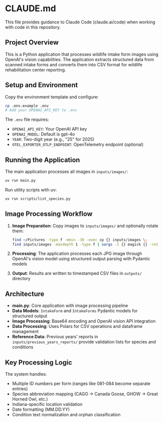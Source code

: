 # CLAUDE.md

This file provides guidance to Claude Code (claude.ai/code) when working with code in this repository.

## Project Overview

This is a Python application that processes wildlife intake form images using OpenAI's vision capabilities. The application extracts structured data from scanned intake forms and converts them into CSV format for wildlife rehabilitation center reporting.

## Setup and Environment

Copy the environment template and configure:
```bash
cp .env.example .env
# Add your OPENAI_API_KEY to .env
```

The `.env` file requires:
- `OPENAI_API_KEY`: Your OpenAI API key
- `OPENAI_MODEL`: Default is gpt-4o  
- `YEAR`: Two-digit year (e.g., "25" for 2025)
- `OTEL_EXPORTER_OTLP_ENDPOINT`: OpenTelemetry endpoint (optional)

## Running the Application

The main application processes all images in `inputs/images/`:
```bash
uv run main.py
```

Run utility scripts with uv:
```bash
uv run scripts/list_species.py
```

## Image Processing Workflow

1. **Image Preparation**: Copy images to `inputs/images/` and optionally rotate them:
   ```bash
   find ~/Pictures -type f -mmin -30 -exec cp {} inputs/images \;
   find inputs/images -maxdepth 1 -type f | xargs -I {} magick {} -rotate -90 {}
   ```

2. **Processing**: The application processes each JPG image through OpenAI's vision model using structured output parsing with Pydantic models

3. **Output**: Results are written to timestamped CSV files in `outputs/` directory

## Architecture

- **main.py**: Core application with image processing pipeline
- **Data Models**: `IntakeForm` and `IntakeForms` Pydantic models for structured output
- **Image Processing**: Base64 encoding and OpenAI vision API integration
- **Data Processing**: Uses Polars for CSV operations and dataframe management
- **Reference Data**: Previous years' reports in `inputs/previous_years_reports/` provide validation lists for species and conditions

## Key Processing Logic

The system handles:
- Multiple ID numbers per form (ranges like 081-084 become separate entries)
- Species abbreviation mapping (CAGO → Canada Goose, GHOW → Great Horned Owl, etc.)
- Indiana-specific location validation
- Date formatting (MM.DD.YY)
- Condition text normalization and orphan classification